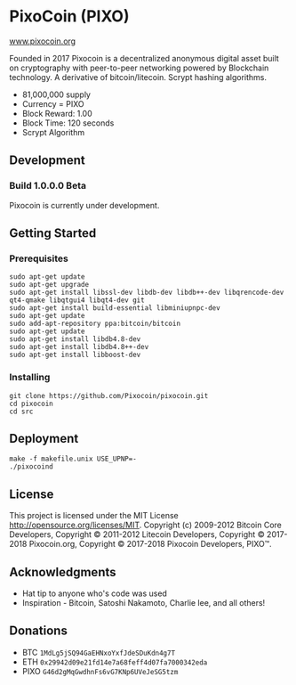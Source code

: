 # PixoCoin (PIXO)
www.pixocoin.org

Founded in 2017 Pixocoin is a decentralized anonymous digital asset built on cryptography with peer-to-peer networking powered by Blockchain technology.  A derivative of bitcoin/litecoin.  Scrypt hashing algorithms.
- 81,000,000 supply
- Currency = PIXO
- Block Reward: 1.00
- Block Time: 120 seconds
- Scrypt Algorithm

## Development
### Build 1.0.0.0 Beta
Pixocoin is currently under development.

## Getting Started 

### Prerequisites

```
sudo apt-get update
sudo apt-get upgrade
sudo apt-get install libssl-dev libdb-dev libdb++-dev libqrencode-dev qt4-qmake libqtgui4 libqt4-dev git
sudo apt-get install build-essential libminiupnpc-dev 
sudo apt-get update
sudo add-apt-repository ppa:bitcoin/bitcoin
sudo apt-get update
sudo apt-get install libdb4.8-dev
sudo apt-get install libdb4.8++-dev
sudo apt-get install libboost-dev
```

### Installing
```
git clone https://github.com/Pixocoin/pixocoin.git
cd pixocoin
cd src
```
## Deployment

```
make -f makefile.unix USE_UPNP=-
./pixocoind
```

## License

This project is licensed under the MIT License http://opensource.org/licenses/MIT.  Copyright (c) 2009-2012 Bitcoin Core Developers, Copyright © 2011-2012 Litecoin Developers, Copyright © 2017-2018 Pixocoin.org, Copyright © 2017-2018 Pixocoin Developers, PIXO™.
## Acknowledgments

* Hat tip to anyone who's code was used
* Inspiration - Bitcoin, Satoshi Nakamoto, Charlie lee, and all others!

## Donations

* BTC ```1MdLg5jSQ94GaEHNxoYxfJdeSDuKdn4g7T```
* ETH ```0x29942d09e21fd14e7a68feff4d07fa7000342eda```
* PIXO ```G46d2gMqGwdhnFs6vG7KNp6UVeJeSG5tzm```


